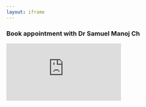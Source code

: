 ```yaml
---
layout: iframe
---
```

### Book appointment with Dr Samuel Manoj Ch

<iframe src="https://script.google.com/macros/s/AKfycbxFp-8PpdD4dQguUj_uYDhaYtqWyqtXpiFmlOEM2b2kh2HOh0uL/exec" frameborder="0" allowfullscreen></iframe>
